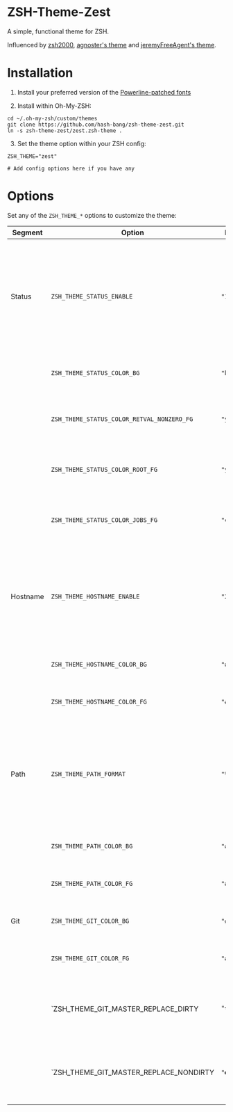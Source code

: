 ZSH-Theme-Zest
==============
A simple, functional theme for ZSH.

Influenced by [zsh2000](https://github.com/consolemaverick/zsh2000), [agnoster's theme](https://gist.github.com/3712874) and [jeremyFreeAgent's theme](https://github.com/jeremyFreeAgent/oh-my-zsh-powerline-theme).


Installation
============

1. Install your preferred version of the [Powerline-patched fonts](https://github.com/Lokaltog/powerline-fonts)

2. Install within Oh-My-ZSH:

```
cd ~/.oh-my-zsh/custom/themes
git clone https://github.com/hash-bang/zsh-theme-zest.git
ln -s zsh-theme-zest/zest.zsh-theme .
```

3. Set the theme option within your ZSH config:

```
ZSH_THEME="zest"

# Add config options here if you have any
```


Options
=======
Set any of the `ZSH_THEME_*` options to customize the theme:

| Segment  | Option                                     | Default     | Description                                                                                                           |
|----------|--------------------------------------------|-------------|-----------------------------------------------------------------------------------------------------------------------|
| Status   | `ZSH_THEME_STATUS_ENABLE`                  | `"1"`       | Whether to enable the status segment (show the status of the last command + wheteher the user is root + pending jobs) |
|          | `ZSH_THEME_STATUS_COLOR_BG`                | `"black"`   | Background color of the status segment                                                                                |
|          | `ZSH_THEME_STATUS_COLOR_RETVAL_NONZERO_FG` | `"yellow"`  | Non-zero return forground color of the previous command                                                               |
|          | `ZSH_THEME_STATUS_COLOR_ROOT_FG`           | `"yellow"`  | "User is root" foreground indicator color                                                                             |
|          | `ZSH_THEME_STATUS_COLOR_JOBS_FG`           | `"cyan"`    | "There are background jobs" foreground indicator color                                                                |
| Hostname | `ZSH_THEME_HOSTNAME_ENABLE`                | `"2"`       | Enable hostname segment: 0 - disable, 1 - always enable, 2 - only if the dialed into another server via SSH           |
|          | `ZSH_THEME_HOSTNAME_COLOR_BG`              | `"#ECBE7B"` | Hostname segment foreground color                                                                                     |
|          | `ZSH_THEME_HOSTNAME_COLOR_FG`              | `"#3B4252"` | Hostname segment background color                                                                                     |
| Path     | `ZSH_THEME_PATH_FORMAT`                    | `"%~"`      | How to display paths, '%1d' - current directory only, '%d' - full path, '%~' - Shortened home full path               |
|          | `ZSH_THEME_PATH_COLOR_BG`                  | `"#81A1C1"` | Path segment background color                                                                                         |
|          | `ZSH_THEME_PATH_COLOR_FG`                  | `"#3B4252"` | Path segment foreground color                                                                                         |
| Git      | `ZSH_THEME_GIT_COLOR_BG`                   | `"#434C5E"` | Git segment background color                                                                                          |
|          | `ZSH_THEME_GIT_COLOR_FG`                   | `"#D8DEE9"` | Git segment foreground color                                                                                          |
|          | `ZSH_THEME_GIT_MASTER_REPLACE_DIRTY        | `"🞱"`       | Rewrite "master" branches with this symbol if the branch is dirty                                                     |
|          | `ZSH_THEME_GIT_MASTER_REPLACE_NONDIRTY     | `"●"`       | Rewrite "master" branches with this symbol if the branch is non-dirty                                                 |
